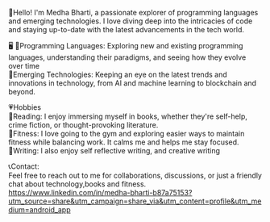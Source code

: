 👋Hello! I'm Medha Bharti, a passionate explorer of programming languages and emerging technologies. I love diving deep into the intricacies of code and staying up-to-date with the latest advancements in the tech world.
<br>

🖥
💫Programming Languages: 
Exploring new and existing programming languages, understanding their paradigms, and seeing how they evolve over time
<br>
💫Emerging Technologies: 
Keeping an eye on the latest trends and innovations in technology, from AI and machine learning to blockchain and beyond.
<br>

💗Hobbies
<br>
💫Reading:
I enjoy immersing myself in books, whether they're self-help, crime fiction, or thought-provoking literature.
<br>
💫Fitness:
I love going to the gym and exploring easier ways to maintain fitness while balancing work. It calms me and helps me stay focused.
<br>
💫Writing:
I also enjoy self reflective writing, and creative writing
<br>

📞Contact:
<br>
Feel free to reach out to me for collaborations, discussions, or just a friendly chat about technology,books and fitness.
<br>
https://www.linkedin.com/in/medha-bharti-b87a75153?utm_source=share&utm_campaign=share_via&utm_content=profile&utm_medium=android_app
